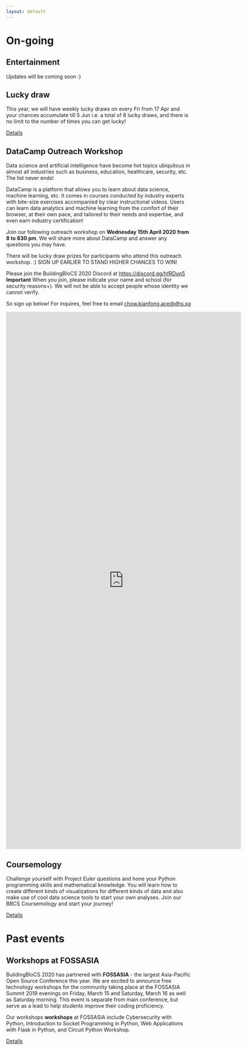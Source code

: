 ```yaml
---
layout: default
---
```

# On-going
## Entertainment

Updates will be coming soon :)


## Lucky draw

This year, we will have weekly lucky draws on every Fri from 17 Apr and your chances accumulate till 5 Jun i.e. a total of 8 lucky draws, and there is no limit to the number of times you can get lucky!

<a class="btn" href="{{ site.baseurl }}/pre-event/luckydraw">Details</a>

## DataCamp Outreach Workshop
Data science and artificial intelligence have become hot topics ubiquitous in almost all industries such as business, education, healthcare, security, etc. The list never ends!

DataCamp is a platform that allows you to learn about data science, machine learning, etc. It comes in courses 
conducted by industry experts with bite-size exercises accompanied by clear instructional videos. Users can learn data analytics and machine learning from the comfort of their browser, at their own pace, and tailored to their needs and expertise, and even earn industry certification!

Join our following outreach workshop on **Wednesday 15th April 2020 from 8 to 830 pm**. We will share more about DataCamp and answer any questions you may have.

There will be lucky draw prizes for participants who attend this outreach workshop. :) SIGN UP EARLIER TO STAND HIGHER CHANCES TO WIN! 

Please join the BuildingBloCS 2020 Discord at <a href="https://discord.gg/hfRDun5">https://discord.gg/hfRDun5</a>
**Important** When you join, please indicate your name and school (for security reasons+). We will not be able to accept people whose identity we cannot verify.

So sign up below! For inquires, feel free to email <a href="mailto:chow.kianfong.ace@dhs.sg">chow.kianfong.ace@dhs.sg</a>

<iframe src="https://docs.google.com/forms/d/e/1FAIpQLSc6DY1-z4F2V1eXyCe0cEtRaonbdcp4-oQKjBt4mOik944MnA/viewform?embedded=true" width="640" height="1462" frameborder="0" marginheight="0" marginwidth="0">Loading…</iframe>

## Coursemology
Challenge yourself with Project Euler questions and hone your Python programming skills and mathematical knowledge. You will learn how to create different kinds of visualizations for different kinds of data and also make use of cool data science tools to start your own analyses. Join our BBCS Coursemology and start your journey!

<a class="btn" href="{{ site.baseurl }}/pre-event/Coursemology">Details</a>

# Past events

## Workshops at FOSSASIA

BuildingBloCS 2020 has partnered with **FOSSASIA** - the largest Asia-Pacific Open Source Conference this year. We are excited to announce free technology workshops for the community taking place at the FOSSASIA Summit 2019 evenings on Friday, March 15 and Saturday, March 16 as well as Saturday morning. This event is separate from main conference, but serve as a lead to help students improve their coding proficiency.

Our workshops **workshops** at FOSSASIA include Cybersecurity with Python, Introduction to Socket Programming in Python, Web Applications with Flask in Python, and Circuit Python Workshop.

<a class="btn" href="{{ site.baseurl }}/pre-event/workshop#Fossasia">Details</a>



